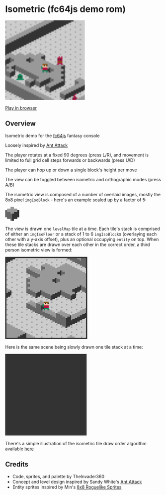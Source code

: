 # Isometric (fc64js demo rom)

[<img src="https://raw.githubusercontent.com/TheInvader360/fc64js/main/rom/demo/isometric/docs/demo.gif" width="256"/>](https://theinvader360.github.io/fc64js/rom/demo/isometric/)

[Play in browser](https://theinvader360.github.io/fc64js/rom/demo/isometric/)

## Overview

Isometric demo for the [fc64js](https://github.com/TheInvader360/fc64js) fantasy console

Loosely inspired by [Ant Attack](https://en.wikipedia.org/wiki/Ant_Attack)

The player rotates at a fixed 90 degrees (press L/R), and movement is limited to full grid cell steps forwards or backwards (press U/D)

The player can hop up or down a single block's height per move

The view can be toggled between isometric and orthographic modes (press A/B)

The isometric view is composed of a number of overlaid images, mostly the 8x8 pixel ```imgIsoBlock``` - here's an example scaled up by a factor of 5:

![imgIsoBlock-x5.png](docs/imgIsoBlock-x5.png)

The view is drawn one ```levelMap``` tile at a time. Each tile's stack is comprised of either an ```imgIsoFloor``` or a stack of 1 to 6 ```imgIsoBlock```s (overlaying each other with a y-axis offset), plus an optional occupying ```entity``` on top. When these tile stacks are drawn over each other in the correct order, a third person isometric view is formed:

![iso.png](docs/iso.png)

Here is the same scene being slowly drawn one tile stack at a time:

![isometric-slow-draw.gif](docs/isometric-slow-draw.gif)

There's a simple illustration of the isometric tile draw order algorithm available [here](docs/isometric-draw-order-algorithm.html)

## Credits

* Code, sprites, and palette by TheInvader360
* Concept and level design inspired by Sandy White's [Ant Attack](http://sandywhite.co.uk/fun/ants/)
* Entity sprites inspired by Min's [8x8 Roguelike Sprites](https://opengameart.org/content/8x8-rogue-like-charenemiestiles)
